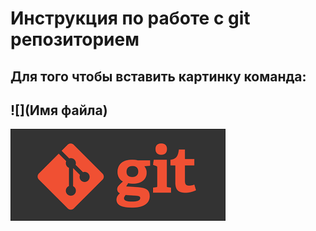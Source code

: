 # Инструкция по работе с git репозиторием

## Для того чтобы вставить картинку команда:
## ![](Имя файла) 

![](git.png)
